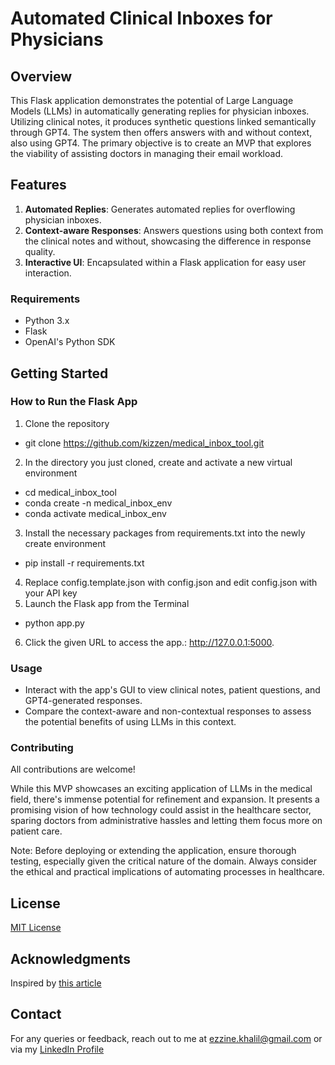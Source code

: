 # Automated Clinical Inboxes for Physicians

## Overview

This Flask application demonstrates the potential of Large Language Models (LLMs) in automatically generating replies for physician inboxes. Utilizing clinical notes, it produces synthetic questions linked semantically through GPT4. The system then offers answers with and without context, also using GPT4. The primary objective is to create an MVP that explores the viability of assisting doctors in managing their email workload.

## Features

1. **Automated Replies**: Generates automated replies for overflowing physician inboxes.
2. **Context-aware Responses**: Answers questions using both context from the clinical notes and without, showcasing the difference in response quality.
3. **Interactive UI**: Encapsulated within a Flask application for easy user interaction.

### Requirements

- Python 3.x
- Flask
- OpenAI's Python SDK

## Getting Started

### How to Run the Flask App

1. Clone the repository
- git clone https://github.com/kizzen/medical_inbox_tool.git
2. In the directory you just cloned, create and activate a new virtual environment
- cd medical_inbox_tool
- conda create -n medical_inbox_env
- conda activate medical_inbox_env
3. Install the necessary packages from requirements.txt into the newly create environment
- pip install -r requirements.txt
4. Replace config.template.json with config.json and edit config.json with your API key
5. Launch the Flask app from the Terminal
- python app.py
6. Click the given URL to access the app.: http://127.0.0.1:5000.

### Usage

- Interact with the app's GUI to view clinical notes, patient questions, and GPT4-generated responses.
- Compare the context-aware and non-contextual responses to assess the potential benefits of using LLMs in this context.

### Contributing
All contributions are welcome! 

While this MVP showcases an exciting application of LLMs in the medical field, there's immense potential for refinement and expansion. It presents a promising vision of how technology could assist in the healthcare sector, sparing doctors from administrative hassles and letting them focus more on patient care.

Note: Before deploying or extending the application, ensure thorough testing, especially given the critical nature of the domain. Always consider the ethical and practical implications of automating processes in healthcare.

## License

[MIT License](https://github.com/kizzen/pdf-chatbot/blob/main/LICENSE)

## Acknowledgments

Inspired by [this article](https://medium.com/@swanson.eric.karl/clinical-inbox-managers-will-need-more-than-llms-to-work-f144929d7057)

## Contact
For any queries or feedback, reach out to me at ezzine.khalil@gmail.com or via my [LinkedIn Profile](https://www.linkedin.com/in/kezzine)


